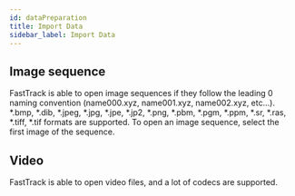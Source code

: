 ```yaml
---
id: dataPreparation
title: Import Data
sidebar_label: Import Data
---
```


## Image sequence
FastTrack is able to open image sequences if they follow the leading 0 naming convention (name000.xyz, name001.xyz, name002.xyz, etc...). *.bmp, *.dib, *.jpeg, *.jpg, *.jpe, *.jp2, *.png, *.pbm, *.pgm, *.ppm, *.sr, *.ras, *.tiff, *.tif formats are supported. To open an image sequence, select the first image of the sequence.

## Video
FastTrack is able to open video files, and a lot of codecs are supported.

